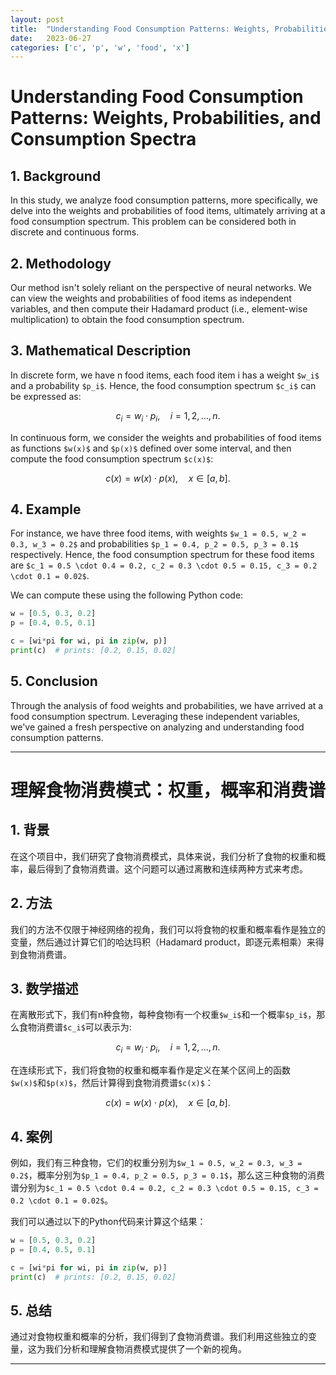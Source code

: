 ```yaml
---
layout: post
title:  "Understanding Food Consumption Patterns: Weights, Probabilities, and Consumption Spectra"
date:   2023-06-27
categories: ['c', 'p', 'w', 'food', 'x']
---
```

# Understanding Food Consumption Patterns: Weights, Probabilities, and Consumption Spectra

## 1. Background

In this study, we analyze food consumption patterns, more specifically, we delve into the weights and probabilities of food items, ultimately arriving at a food consumption spectrum. This problem can be considered both in discrete and continuous forms.

## 2. Methodology

Our method isn't solely reliant on the perspective of neural networks. We can view the weights and probabilities of food items as independent variables, and then compute their Hadamard product (i.e., element-wise multiplication) to obtain the food consumption spectrum.

## 3. Mathematical Description

In discrete form, we have n food items, each food item i has a weight `$w_i$` and a probability `$p_i$`. Hence, the food consumption spectrum `$c_i$` can be expressed as:

```math
c_i = w_i \cdot p_i, \quad i=1, 2, ..., n.
```

In continuous form, we consider the weights and probabilities of food items as functions `$w(x)$` and `$p(x)$` defined over some interval, and then compute the food consumption spectrum `$c(x)$`:

```math
c(x) = w(x) \cdot p(x), \quad x \in [a, b].
```

## 4. Example

For instance, we have three food items, with weights `$w_1 = 0.5, w_2 = 0.3, w_3 = 0.2$` and probabilities `$p_1 = 0.4, p_2 = 0.5, p_3 = 0.1$` respectively. Hence, the food consumption spectrum for these food items are `$c_1 = 0.5 \cdot 0.4 = 0.2, c_2 = 0.3 \cdot 0.5 = 0.15, c_3 = 0.2 \cdot 0.1 = 0.02$`.

We can compute these using the following Python code:

```python
w = [0.5, 0.3, 0.2]
p = [0.4, 0.5, 0.1]

c = [wi*pi for wi, pi in zip(w, p)]
print(c)  # prints: [0.2, 0.15, 0.02]
```

## 5. Conclusion

Through the analysis of food weights and probabilities, we have arrived at a food consumption spectrum. Leveraging these independent variables, we've gained a fresh perspective on analyzing and understanding food consumption patterns.

---



# 理解食物消费模式：权重，概率和消费谱

## 1. 背景

在这个项目中，我们研究了食物消费模式，具体来说，我们分析了食物的权重和概率，最后得到了食物消费谱。这个问题可以通过离散和连续两种方式来考虑。

## 2. 方法

我们的方法不仅限于神经网络的视角，我们可以将食物的权重和概率看作是独立的变量，然后通过计算它们的哈达玛积（Hadamard product，即逐元素相乘）来得到食物消费谱。

## 3. 数学描述

在离散形式下，我们有n种食物，每种食物i有一个权重`$w_i$`和一个概率`$p_i$`，那么食物消费谱`$c_i$`可以表示为:

```math
c_i = w_i \cdot p_i, \quad i=1, 2, ..., n.
```

在连续形式下，我们将食物的权重和概率看作是定义在某个区间上的函数`$w(x)$`和`$p(x)$`，然后计算得到食物消费谱`$c(x)$`：

```math
c(x) = w(x) \cdot p(x), \quad x \in [a, b].
```

## 4. 案例

例如，我们有三种食物，它们的权重分别为`$w_1 = 0.5, w_2 = 0.3, w_3 = 0.2$`，概率分别为`$p_1 = 0.4, p_2 = 0.5, p_3 = 0.1$`，那么这三种食物的消费谱分别为`$c_1 = 0.5 \cdot 0.4 = 0.2, c_2 = 0.3 \cdot 0.5 = 0.15, c_3 = 0.2 \cdot 0.1 = 0.02$`。

我们可以通过以下的Python代码来计算这个结果：

```python
w = [0.5, 0.3, 0.2]
p = [0.4, 0.5, 0.1]

c = [wi*pi for wi, pi in zip(w, p)]
print(c)  # prints: [0.2, 0.15, 0.02]
```

## 5. 总结

通过对食物权重和概率的分析，我们得到了食物消费谱。我们利用这些独立的变量，这为我们分析和理解食物消费模式提供了一个新的视角。

---

